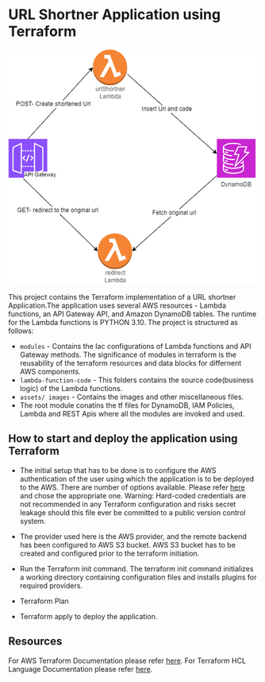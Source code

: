 # URL Shortner Application using Terraform

![Alt text](assets/images/url-shortner.png?raw=true "Architecture")

This project contains the Terraform implementation of a URL shortner Application.The application uses several AWS resources - Lambda functions, an API Gateway API, and Amazon DynamoDB tables. The runtime for the Lambda functions is PYTHON 3.10. The project is structured as follows:

- `modules` - Contains the Iac configurations of Lambda functions and API Gateway methods. The significance of modules in terraform is the reusability of the terraform resources and data blocks for differnent AWS components.
- `lambda-function-code` - This folders contains the source code(business logic) of the Lambda functions.
- `assets/ images` - Contains the images and other miscellaneous files.
- The root module conatins the tf files for DynamoDB, IAM Policies, Lambda and REST Apis where all the modules are invoked and used.

## How to start and deploy the application using Terraform

- The initial setup that has to be done is to configure the AWS authentication of the user using which the application is to be deployed to the AWS. There are number of options available. Please refer [here](https://registry.terraform.io/providers/hashicorp/aws/latest/docs#authentication-and-configuration) and chose the appropriate one. Warning: Hard-coded credentials are not recommended in any Terraform configuration and risks secret leakage should this file ever be committed to a public version control system.

- The provider used here is the AWS provider, and the remote backend has been configured to AWS S3 bucket. AWS S3 bucket has to be created and configured prior to the terraform initiation.

- Run the Terraform init command. The terraform init command initializes a working directory containing configuration files and installs plugins for required providers.

- Terraform Plan

- Terraform apply to deploy the application.

## Resources

For AWS Terraform Documentation please refer [here](https://registry.terraform.io/providers/hashicorp/aws/latest/docs#authentication-and-configuration).
For Terraform HCL Language Documentation please refer [here](https://developer.hashicorp.com/terraform/language).
